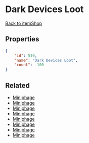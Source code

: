 # Dark Devices Loot

<no description available>

[Back to itemShop](../item-shops.md)

## Properties

```json
{
    "id": 510,
    "name": "Dark Devices Loot",
    "count": -100
}
```

## Related

- [Miniphage](../items/16205-miniphage.md)
- [Miniphage](../items/16206-miniphage.md)
- [Miniphage](../items/16207-miniphage.md)
- [Miniphage](../items/16208-miniphage.md)
- [Miniphage](../items/16209-miniphage.md)
- [Miniphage](../items/16210-miniphage.md)
- [Miniphage](../items/16211-miniphage.md)
- [Miniphage](../items/16212-miniphage.md)

